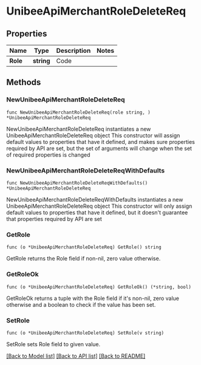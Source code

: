 # UnibeeApiMerchantRoleDeleteReq

## Properties

Name | Type | Description | Notes
------------ | ------------- | ------------- | -------------
**Role** | **string** | Code | 

## Methods

### NewUnibeeApiMerchantRoleDeleteReq

`func NewUnibeeApiMerchantRoleDeleteReq(role string, ) *UnibeeApiMerchantRoleDeleteReq`

NewUnibeeApiMerchantRoleDeleteReq instantiates a new UnibeeApiMerchantRoleDeleteReq object
This constructor will assign default values to properties that have it defined,
and makes sure properties required by API are set, but the set of arguments
will change when the set of required properties is changed

### NewUnibeeApiMerchantRoleDeleteReqWithDefaults

`func NewUnibeeApiMerchantRoleDeleteReqWithDefaults() *UnibeeApiMerchantRoleDeleteReq`

NewUnibeeApiMerchantRoleDeleteReqWithDefaults instantiates a new UnibeeApiMerchantRoleDeleteReq object
This constructor will only assign default values to properties that have it defined,
but it doesn't guarantee that properties required by API are set

### GetRole

`func (o *UnibeeApiMerchantRoleDeleteReq) GetRole() string`

GetRole returns the Role field if non-nil, zero value otherwise.

### GetRoleOk

`func (o *UnibeeApiMerchantRoleDeleteReq) GetRoleOk() (*string, bool)`

GetRoleOk returns a tuple with the Role field if it's non-nil, zero value otherwise
and a boolean to check if the value has been set.

### SetRole

`func (o *UnibeeApiMerchantRoleDeleteReq) SetRole(v string)`

SetRole sets Role field to given value.



[[Back to Model list]](../README.md#documentation-for-models) [[Back to API list]](../README.md#documentation-for-api-endpoints) [[Back to README]](../README.md)


